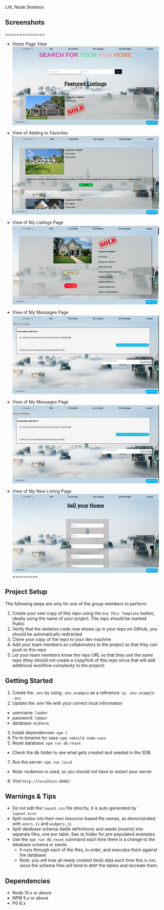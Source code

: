 LHL Node Skeleton

## Screenshots
==============
- Home Page View
!["Screenshot of Home page"](https://github.com/bkcatton/castanetTwo/blob/master/public/images/Screenshot%20from%202022-02-17%2010-20-25.png?raw=true)

- View of Adding to Favorites
!["Screenshot of Favorites page"](https://github.com/bkcatton/castanetTwo/blob/master/public/images/Screenshot%20from%202022-02-17%2010-20-50.png?raw=true)

- View of My Listings Page
!["Screenshot of My Listings page"](https://github.com/bkcatton/castanetTwo/blob/master/public/images/Screenshot%20from%202022-02-17%2010-21-09.png?raw=true)

- View of My Messages Page
!["Screenshot of Messages page"](https://github.com/bkcatton/castanetTwo/blob/master/public/images/Screenshot%20from%202022-02-17%2010-22-08.png?raw=true)

- View of My Messages Page
!["Screenshot of Messages page"](https://github.com/bkcatton/castanetTwo/blob/master/public/images/Screenshot%20from%202022-02-17%2010-22-08.png?raw=true)

- View of My New Listing Page
!["Screenshot of New page"](https://github.com/bkcatton/castanetTwo/blob/master/public/images/Screenshot%20from%202022-02-17%2010-22-33.png?raw=true)
=========

## Project Setup

The following steps are only for _one_ of the group members to perform.

1. Create your own copy of this repo using the `Use This Template` button, ideally using the name of your project. The repo should be marked Public
2. Verify that the skeleton code now shows up in your repo on GitHub, you should be automatically redirected
3. Clone your copy of the repo to your dev machine
4. Add your team members as collaborators to the project so that they can push to this repo
5. Let your team members know the repo URL so that they use the same repo (they should _not_ create a copy/fork of this repo since that will add additional workflow complexity to the project)


## Getting Started

1. Create the `.env` by using `.env.example` as a reference: `cp .env.example .env`
2. Update the .env file with your correct local information 
  - username: `labber` 
  - password: `labber` 
  - database: `midterm`
3. Install dependencies: `npm i`
4. Fix to binaries for sass: `npm rebuild node-sass`
5. Reset database: `npm run db:reset`
  - Check the db folder to see what gets created and seeded in the SDB
7. Run the server: `npm run local`
  - Note: nodemon is used, so you should not have to restart your server
8. Visit `http://localhost:8080/`

## Warnings & Tips

- Do not edit the `layout.css` file directly, it is auto-generated by `layout.scss`
- Split routes into their own resource-based file names, as demonstrated with `users.js` and `widgets.js`
- Split database schema (table definitions) and seeds (inserts) into separate files, one per table. See `db` folder for pre-populated examples. 
- Use the `npm run db:reset` command each time there is a change to the database schema or seeds. 
  - It runs through each of the files, in order, and executes them against the database. 
  - Note: you will lose all newly created (test) data each time this is run, since the schema files will tend to `DROP` the tables and recreate them.

## Dependencies

- Node 10.x or above
- NPM 5.x or above
- PG 6.x
